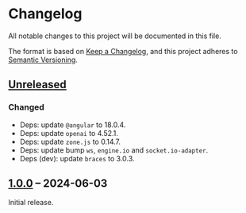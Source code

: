 # Changelog

All notable changes to this project will be documented in this file.

The format is based on [Keep a Changelog](https://keepachangelog.com/), and this project adheres to [Semantic Versioning](https://semver.org/spec/v2.0.0.html).



## [Unreleased]

### Changed

- Deps: update `@angular` to 18.0.4.
- Deps: update `openai` to 4.52.1.
- Deps: update `zone.js` to 0.14.7.
- Deps: update bump `ws`, `engine.io` and `socket.io-adapter`.
- Deps (dev): update `braces` to 3.0.3.


## [1.0.0] – 2024-06-03

Initial release.



[unreleased]: https://github.com/slsfi/abbi-ng-ai-image-descriptor/compare/1.0.0...HEAD
[1.0.0]: https://github.com/slsfi/abbi-ng-ai-image-descriptor/releases/tag/1.0.0
